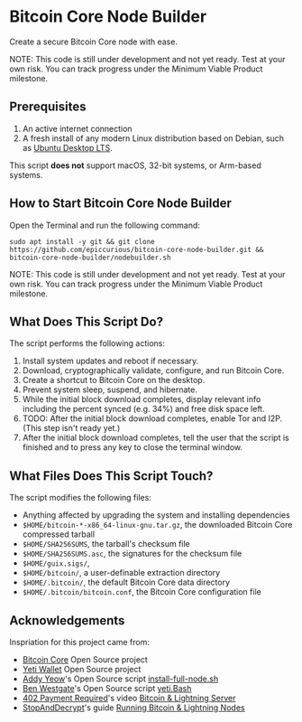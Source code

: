 # Bitcoin Core Node Builder

Create a secure Bitcoin Core node with ease.

NOTE: This code is still under development and not yet ready. Test at your own risk. You can track progress under the Minimum Viable Product milestone.

## Prerequisites

1. An active internet connection
2. A fresh install of any modern Linux distribution based on Debian, such as [Ubuntu Desktop LTS](https://ubuntu.com/tutorials/install-ubuntu-desktop).

This script **does not** support macOS, 32-bit systems, or Arm-based systems.

## How to Start Bitcoin Core Node Builder

Open the Terminal and run the following command:
```
sudo apt install -y git && git clone https://github.com/epiccurious/bitcoin-core-node-builder.git && bitcoin-core-node-builder/nodebuilder.sh
```

NOTE: This code is still under development and not yet ready. Test at your own risk. You can track progress under the Minimum Viable Product milestone.

## What Does This Script Do?

The script performs the following actions:
1. Install system updates and reboot if necessary.
2. Download, cryptographically validate, configure, and run Bitcoin Core.
3. Create a shortcut to Bitcoin Core on the desktop.
4. Prevent system sleep, suspend, and hibernate.
5. While the initial block download completes, display relevant info including the percent synced (e.g. 34%) and free disk space left.
6. TODO: After the initial block download completes, enable Tor and I2P. (This step isn't ready yet.)
7. After the initial block download completes, tell the user that the script is finished and to press any key to close the terminal window.

## What Files Does This Script Touch?

The script modifies the following files:
- Anything affected by upgrading the system and installing dependencies
- `$HOME/bitcoin-*-x86_64-linux-gnu.tar.gz`, the downloaded Bitcoin Core compressed tarball
- `$HOME/SHA256SUMS`, the tarball's checksum file
- `$HOME/SHA256SUMS.asc`, the signatures for the checksum file
- `$HOME/guix.sigs/`, 
- `$HOME/bitcoin/`, a user-definable extraction directory
- `$HOME/.bitcoin/`, the default Bitcoin Core data directory
- `$HOME/.bitcoin/bitcoin.conf`, the Bitcoin Core configuration file

## Acknowledgements

Inspriation for this project came from:
- [Bitcoin Core](https://github.com/bitcoin/bitcoin/graphs/contributors) Open Source project
- [Yeti Wallet](https://github.com/JWWeatherman/yeticold/graphs/contributors) Open Source project
- [Addy Yeow](https://github.com/ayeowch/)'s Open Source script [install-full-node.sh](https://bitnodes.io/install-full-node.sh)
- [Ben Westgate](https://twitter.com/BenWestgate_)'s Open Source script [yeti.Bash](https://github.com/BenWestgate/yeti.Bash)
- [402 Payment Required](https://twitter.com/402PaymentReq)'s video [Bitcoin & Lightning Server](https://www.youtube.com/watch?v=_Hrnls92TxQ)
- [StopAndDecrypt](https://twitter.com/StopAndDecrypt)'s guide [Running Bitcoin & Lightning Nodes](https://stopanddecrypt.medium.com/running-bitcoin-lightning-nodes-over-the-tor-network-2021-edition-489180297d5)
